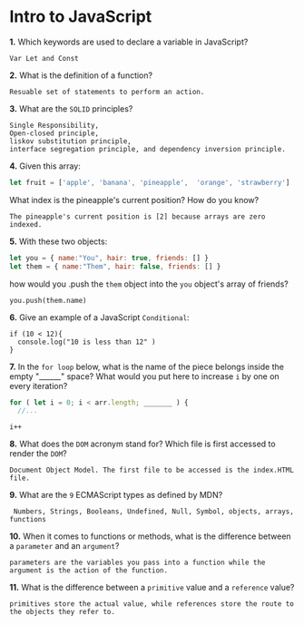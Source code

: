 # Intro to JavaScript

**1.** Which keywords are used to declare a variable in JavaScript?
<!-- enter you answer in the space below -->
```
Var Let and Const

```
**2.** What is the definition of a function?
<!-- enter you answer in the space below -->
```
Resuable set of statements to perform an action. 
```
**3.** What are the `SOLID` principles?
<!-- enter you answer in the space below -->
```
Single Responsibility, 
Open-closed principle,
liskov substitution principle,
interface segregation principle, and dependency inversion principle.
```
**4.** Given this array: 
```js
let fruit = ['apple', 'banana', 'pineapple',  'orange', 'strawberry']
``` 
What index is the pineapple's current position? How do you know?
<!-- enter you answer in the space below -->
```
The pineapple's current position is [2] because arrays are zero indexed. 
```
**5.** With these two objects: 
```js
let you = { name:"You", hair: true, friends: [] }
let them = { name:"Them", hair: false, friends: [] }
```
how would you .push the `them` object into the `you` object's array of friends?
<!-- enter you answer in the space below -->
```
you.push(them.name)

```

**6.** Give an example of a JavaScript `Conditional`:
<!-- enter you answer in the space below -->
```
if (10 < 12){
  console.log("10 is less than 12" )
} 

```
**7.** In the `for loop` below, what is the name of the piece belongs inside the empty "______" space? What would you put here to increase `i` by one on every iteration?
```js
for ( let i = 0; i < arr.length; _______ ) {
  //...
```
<!-- enter you answer in the space below -->
```
i++
```
**8.** What does the `DOM` acronym stand for? Which file is first accessed to render the `DOM`?
<!-- enter you answer in the space below -->
```
Document Object Model. The first file to be accessed is the index.HTML file. 
```

**9.** What are the `9` ECMAScript types as defined by MDN?
<!-- enter you answer in the space below -->
```
 Numbers, Strings, Booleans, Undefined, Null, Symbol, objects, arrays, functions
```
**10.** When it comes to functions or methods, what is the difference between a `parameter` and an `argument`?
<!-- enter you answer in the space below -->
```
parameters are the variables you pass into a function while the argument is the action of the function. 

```
**11.** What is the difference between a `primitive` value and a `reference` value?
<!-- enter you answer in the space below -->
```
primitives store the actual value, while references store the route to the objects they refer to. 
```